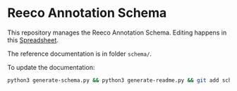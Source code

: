 # Reeco Annotation Schema

This repository manages the Reeco Annotation Schema. 
Editing happens in this [Spreadsheet](https://docs.google.com/spreadsheets/d/1PZ11esT6COK7Y0mMZEHifY9hQeREbNSlRbC6dkYtjNg/edit?usp=sharing).

The reference documentation is in folder `schema/`.

To update the documentation:
```bash
python3 generate-schema.py && python3 generate-readme.py && git add schema/ && git commit -m "Update" && git push
```

